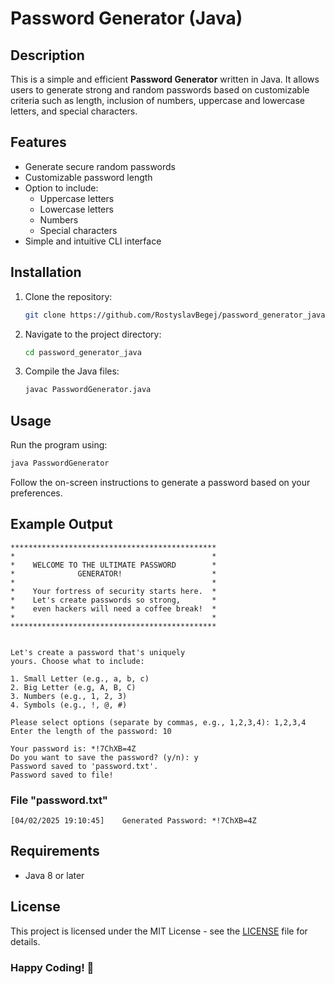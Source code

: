 # Password Generator (Java)

## Description

This is a simple and efficient **Password Generator** written in Java. It allows users to generate strong and random passwords based on customizable criteria such as length, inclusion of numbers, uppercase and lowercase letters, and special characters.

## Features

- Generate secure random passwords 
- Customizable password length
- Option to include:
  - Uppercase letters
  - Lowercase letters
  - Numbers
  - Special characters
- Simple and intuitive CLI interface

## Installation

1. Clone the repository:
   ```sh
   git clone https://github.com/RostyslavBegej/password_generator_java.git
   ```
2. Navigate to the project directory:
   ```sh
   cd password_generator_java
   ```
3. Compile the Java files:
   ```sh
   javac PasswordGenerator.java
   ```

## Usage

Run the program using:
```sh
java PasswordGenerator
```
Follow the on-screen instructions to generate a password based on your preferences.

## Example Output
```
**********************************************
*                                            *
*    WELCOME TO THE ULTIMATE PASSWORD        *
*              GENERATOR!                    *
*                                            *
*    Your fortress of security starts here.  *
*    Let's create passwords so strong,       *
*    even hackers will need a coffee break!  *
*                                            *
**********************************************


Let's create a password that's uniquely
yours. Choose what to include:

1. Small Letter (e.g., a, b, c)
2. Big Letter (e.g, A, B, C)
3. Numbers (e.g., 1, 2, 3)
4. Symbols (e.g., !, @, #)

Please select options (separate by commas, e.g., 1,2,3,4): 1,2,3,4
Enter the length of the password: 10

Your password is: *!7ChXB=4Z
Do you want to save the password? (y/n): y
Password saved to 'password.txt'.
Password saved to file!
```

### File "password.txt"

```
[04/02/2025 19:10:45]    Generated Password: *!7ChXB=4Z
```

## Requirements

- Java 8 or later

## License

This project is licensed under the MIT License - see the [LICENSE](LICENSE) file for details.

### Happy Coding! 🚀
